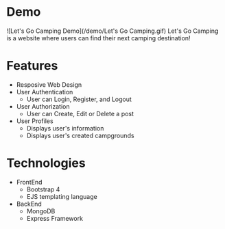 # Demo
![Let's Go Camping Demo](/demo/Let's Go Camping.gif)
Let's Go Camping is a website where users can find their next camping destination!

# Features
* Resposive Web Design
* User Authentication
    * User can Login, Register, and Logout
* User Authorization
    * User can Create, Edit or Delete a post
* User Profiles
    * Displays user's information
    * Displays user's created campgrounds

# Technologies
* FrontEnd
    * Bootstrap 4
    * EJS templating language
* BackEnd
    * MongoDB
    * Express Framework
